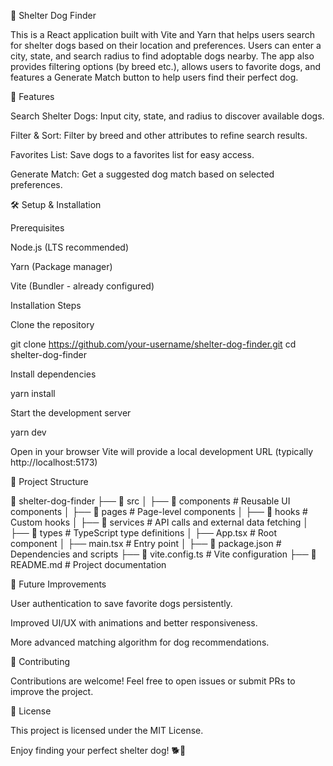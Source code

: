 🐶 Shelter Dog Finder

This is a React application built with Vite and Yarn that helps users search for shelter dogs based on their location and preferences. Users can enter a city, state, and search radius to find adoptable dogs nearby. The app also provides filtering options (by breed etc.), allows users to favorite dogs, and features a Generate Match button to help users find their perfect dog.

🚀 Features

Search Shelter Dogs: Input city, state, and radius to discover available dogs.

Filter & Sort: Filter by breed and other attributes to refine search results.

Favorites List: Save dogs to a favorites list for easy access.

Generate Match: Get a suggested dog match based on selected preferences.

🛠️ Setup & Installation

Prerequisites

Node.js (LTS recommended)

Yarn (Package manager)

Vite (Bundler - already configured)

Installation Steps

Clone the repository

git clone https://github.com/your-username/shelter-dog-finder.git
cd shelter-dog-finder

Install dependencies

yarn install

Start the development server

yarn dev

Open in your browser
Vite will provide a local development URL (typically http://localhost:5173)

📁 Project Structure

📂 shelter-dog-finder
├── 📁 src
│   ├── 📁 components   # Reusable UI components
│   ├── 📁 pages        # Page-level components
│   ├── 📁 hooks        # Custom hooks
│   ├── 📁 services     # API calls and external data fetching
│   ├── 📁 types        # TypeScript type definitions
│   ├── App.tsx        # Root component
│   ├── main.tsx       # Entry point
│
├── 📄 package.json     # Dependencies and scripts
├── 📄 vite.config.ts   # Vite configuration
├── 📄 README.md        # Project documentation

🎯 Future Improvements

User authentication to save favorite dogs persistently.

Improved UI/UX with animations and better responsiveness.

More advanced matching algorithm for dog recommendations.

📝 Contributing

Contributions are welcome! Feel free to open issues or submit PRs to improve the project.

📜 License

This project is licensed under the MIT License.

Enjoy finding your perfect shelter dog! 🐕💖